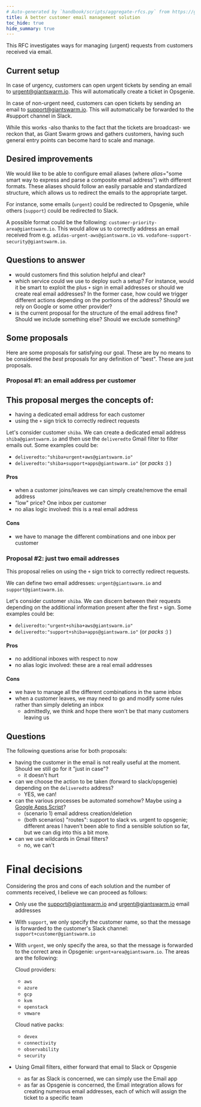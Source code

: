 ```yaml
---
# Auto-generated by `handbook/scripts/aggregate-rfcs.py` from https://github.com/giantswarm/rfc/tree/main/alias-forwarder-email-service - changes to this file will be overwritten
title: A better customer email management solution
toc_hide: true
hide_summary: true
---
```


This RFC investigates ways for managing (urgent) requests from customers received via email.

## Current setup

In case of urgency, customers can open urgent tickets by sending an email to urgent@giantswarm.io. This will automatically create a ticket in Opsgenie.

In case of non-urgent need, customers can open tickets by sending an email to support@giantswarm.io. This will automatically be forwarded to the #support channel in Slack.

While this works -also thanks to the fact that the tickets are broadcast- we reckon that, as Giant Swarm grows and gathers customers, having such general entry points can become hard to scale and manage.

## Desired improvements

We would like to be able to configure email aliases (where *alias*="some smart way to express and parse a composite email address") with different formats. These aliases should follow an easily parsable and standardized structure, which allows us to redirect the emails to the appropriate target.

For instance, some emails (`urgent`) could be redirected to Opsgenie, while others (`support`) could be redirected to Slack.

A possible format could be the following: `customer-priority-area@giantswarm.io`. This would allow us to correctly address an email received from e.g. `adidas-urgent-aws@giantswarm.io` vs. `vodafone-support-security@giantswarm.io`.

## Questions to answer

- would customers find this solution helpful and clear?
- which service could we use to deploy such a setup? For instance, would it be smart to exploit the plus `+` sign in email addresses or should we create real email addresses? In the former case, how could we trigger different actions depending on the portions of the address? Should we rely on Google or some other provider?
- is the current proposal for the structure of the email address fine? Should we include something else? Should we exclude something?

## Some proposals

Here are some proposals for satisfying our goal.
These are by no means to be considered the *best* proposals for any definition of "best". These are just proposals.

### Proposal #1: an email address per customer

This proposal merges the concepts of:
-
- having a dedicated email address for each customer
- using the `+` sign trick to correctly redirect requests

Let's consider customer `shiba`. We can create a dedicated email address `shiba@giantswarm.io` and then use the `deliveredto` Gmail filter to filter emails out. Some examples could be:

- `deliveredto:"shiba+urgent+aws@giantswarm.io"`
- `deliveredto:"shiba+support+apps@giantswarm.io"` (or *packs* :) )

#### Pros

- when a customer joins/leaves we can simply create/remove the email address
- "low" price? One inbox per customer
- no alias logic involved: this is a real email address

#### Cons

- we have to manage the different combinations and one inbox per customer

### Proposal #2: just two email addresses

This proposal relies on using the `+` sign trick to correctly redirect requests.

We can define two email addresses: `urgent@giantswarm.io` and `support@giantswarm.io`.

Let's consider customer `shiba`. We can discern between their requests depending on the additional information present after the first `+` sign. Some examples could be:

- `deliveredto:"urgent+shiba+aws@giantswarm.io"`
- `deliveredto:"support+shiba+apps@giantswarm.io"` (or *packs* :) )

#### Pros

- no additional inboxes with respect to now
- no alias logic involved: these are a real email addresses

#### Cons

- we have to manage all the different combinations in the same inbox
- when a customer leaves, we may need to go and modify some rules rather than simply deleting an inbox
  - admittedly, we think and hope there won't be that many customers leaving us

## Questions

The following questions arise for both proposals:

- having the customer in the email is not really useful at the moment. Should we still go for it "just in case"?
  - it doesn't hurt
- can we choose the action to be taken (forward to slack/opsgenie) depending on the `deliveredto` address?
  - YES, we can!
- can the various processes be automated somehow? Maybe using a [Google Apps Script](https://script.google.com/)?
  - (scenario 1) email address creation/deletion
  - (both scenarios) "routes": support to slack vs. urgent to opsgenie; different areas
  I haven't been able to find a sensible solution so far, but we can dig into this a bit more.
- can we use wildcards in Gmail filters?
  - no, we can't
# Final decisions

Considering the pros and cons of each solution and the number of comments received, I believe we can proceed as follows:

- Only use the support@giantswarm.io and urgent@giantswarm.io email addresses
- With `support`, we only specify the customer name, so that the message is forwarded to the customer's Slack channel: `support+customer@giantswarm.io`
- With `urgent`, we only specify the area, so that the message is forwarded to the correct area in Opsgenie: `urgent+area@giantswarm.io`. The areas are the following:

  Cloud providers:
    - `aws`
    - `azure`
    - `gcp`
    - `kvm`
    - `openstack`
    - `vmware`

  Cloud native packs:
    - `devex`
    - `connectivity`
    - `observability`
    - `security`
- Using Gmail filters, either forward that email to Slack or Opsgenie
  - as far as Slack is concerned, we can simply use the Email app
  - as far as Opsgenie is concerned, the Email integration allows for creating numerous email addresses, each of which will assign the ticket to a specific team
